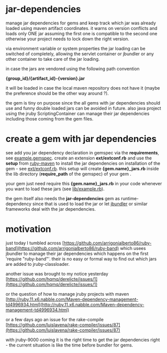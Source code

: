 # jar-dependencies #

manage jar dependencies for gems and keep track which jar was already loaded using maven artifact coordinates. it warns on version conflicts and loads only ONE jar assuming the first one is compatible to the second one otherwise your project needs to lock down the right version.

via environment variable or system properties the jar loading can be switched of completely, allowing the servlet container or jbundler or any other container to take care of the jar loading.

in case the jars are vendored using the following path convention

**{group\_id}/{artifact\_id}-{version}.jar**

it will be loaded in case the local maven repository does not have it (maybe the preference should be the other way around ?).

the gem is tiny on purpose since the all gems with jar dependencies should use and funny double loaded jars can be avoided in future. also java project using the jruby ScriptingContainer can manage their jar dependencies including those coming from the gem files.

# create a gem with jar dependencies #

see add you jar dependency declaration in gemspec via the **requirements**, see [example.gemspec](example/example.gemspec). create an extension **ext/extconf.rb** and use the **setup** from [ruby-maven](http://rubygems.org/gem/ruby-maven) to install the jar dependencies on installation of the gem - see [ext/extconf.rb](example/ext/extconf.rb). this setup will create **{gem.name}\_jars.rb** inside the lib directory (**require_path** of the gemspec) of your gem .

your gem just need require this **{gem.name}_jars.rb** in your code whenever you want to load these jars (see [lib/example.rb](example/lib/example.rb)).

the gem itself also needs the **jar-dependencies** gem as runtime-dependency since that is used to load the jar or let [jbundler](http://rubygems.org/gem/jbundler) or similar frameworks deal with the jar dependencies.

# motivation #

just today I tumbled across [https://github.com/arrigonialberto86/ruby-band](https://github.com/arrigonialberto86/ruby-band) which usees jbundler to manage their jar dependencies which happens on the first 'require "ruby-band"'. their is no easy or formal way to find out which jars are added to jruby-classloader.

another issue was brought to my notice yesterday [https://github.com/hqmq/derelicte/issues/1](https://github.com/hqmq/derelicte/issues/1)

or the question of how to manage jruby projects with maven [http://ruby.11.x6.nabble.com/Maven-dependency-management-td4996934.html](http://ruby.11.x6.nabble.com/Maven-dependency-management-td4996934.html)

or a few days ago an issue for the rake-compile [https://github.com/luislavena/rake-compiler/issues/87](https://github.com/luislavena/rake-compiler/issues/87)

with jruby-9000 coming it is the right time to get the jar dependencies right - the current situation is like the time before bundler for gems.

